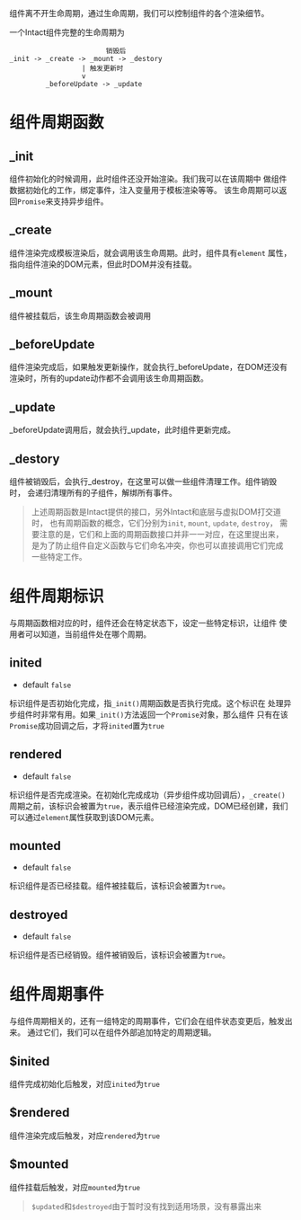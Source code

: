 组件离不开生命周期，通过生命周期，我们可以控制组件的各个渲染细节。

一个Intact组件完整的生命周期为

```
                        销毁后
_init -> _create -> _mount -> _destory
                  | 触发更新时 
                  v
         _beforeUpdate -> _update
```

# 组件周期函数

## _init

组件初始化的时候调用，此时组件还没开始渲染。我们我可以在该周期中
做组件数据初始化的工作，绑定事件，注入变量用于模板渲染等等。
该生命周期可以返回`Promise`来支持异步组件。

## _create

组件渲染完成模板渲染后，就会调用该生命周期。此时，组件具有`element`
属性，指向组件渲染的DOM元素，但此时DOM并没有挂载。

## _mount

组件被挂载后，该生命周期函数会被调用

## _beforeUpdate

组件渲染完成后，如果触发更新操作，就会执行_beforeUpdate，在DOM还没有
渲染时，所有的update动作都不会调用该生命周期函数。

## _update

_beforeUpdate调用后，就会执行_update，此时组件更新完成。

## _destory

组件被销毁后，会执行_destroy，在这里可以做一些组件清理工作。组件销毁时，
会递归清理所有的子组件，解绑所有事件。

> 上述周期函数是Intact提供的接口，另外Intact和底层与虚拟DOM打交道时，
> 也有周期函数的概念，它们分别为`init`, `mount`, `update`, `destroy`，
> 需要注意的是，它们和上面的周期函数接口并非一一对应，在这里提出来，
> 是为了防止组件自定义函数与它们命名冲突，你也可以直接调用它们完成
> 一些特定工作。

# 组件周期标识 

与周期函数相对应的时，组件还会在特定状态下，设定一些特定标识，让组件
使用者可以知道，当前组件处在哪个周期。

## inited

* default `false`

标识组件是否初始化完成，指`_init()`周期函数是否执行完成。这个标识在
处理异步组件时非常有用。如果`_init()`方法返回一个`Promise`对象，那么组件
只有在该`Promise`成功回调之后，才将`inited`置为`true`

## rendered

* default `false`

标识组件是否完成渲染。在初始化完成成功（异步组件成功回调后），`_create()`
周期之前，该标识会被置为`true`，表示组件已经渲染完成，DOM已经创建，我们
可以通过`element`属性获取到该DOM元素。

## mounted

* default `false`

标识组件是否已经挂载。组件被挂载后，该标识会被置为`true`。

## destroyed

* default `false`

标识组件是否已经销毁。组件被销毁后，该标识会被置为`true`。

# 组件周期事件

与组件周期相关的，还有一组特定的周期事件，它们会在组件状态变更后，触发出来。
通过它们，我们可以在组件外部追加特定的周期逻辑。

## $inited

组件完成初始化后触发，对应`inited`为`true`

## $rendered

组件渲染完成后触发，对应`rendered`为`true`

## $mounted

组件挂载后触发，对应`mounted`为`true`

> `$updated`和`$destroyed`由于暂时没有找到适用场景，没有暴露出来
